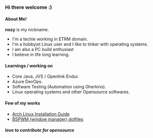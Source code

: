 ### Hi there welcome :)<br>

#### About Me!
<b>nozy</b> is my nickname.</b><br>
- I'm a techie working in ETRM domain.<br>
- I'm a hobbyist Linux user and I like to tinker with operating systems.<br>
- I am also a PC build enthusiast <br>
- I believe in life long learning.<br>

#### Learnings / working on
- Core Java, JVS / Openlink Endur.
- Azure DevOps.
- Software Testing.(Automation using Gherkins).
- Linux operating systems and other Opensource softwares.

#### Few of my works
- [Arch Linux Installation Guide](https://github.com/geeknozy/Arch-Linux-Installation-Guide)
- [BSPWM (window manager) dotfiles](https://github.com/geeknozy/bspwm-dotfiles)

##### love to contribute for opensource
